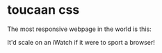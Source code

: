 # toucaan css


The most responsive webpage in the world is this:

It'd scale on an iWatch if it were to sport a browser!